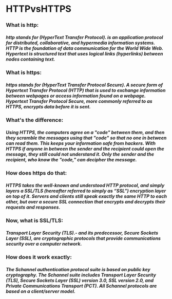 # HTTPvsHTTPS

### What is http:
##### http stands for (HyperText Transfer Protocol). is an application protocol for distributed, collaborative, and hypermedia information systems. HTTP is the foundation of data communication for the World Wide Web. Hypertext is structured text that uses logical links (hyperlinks) between nodes containing text.


### What is https:
##### https stands for (HyperText Transfer Protocol Secure). A secure form of Hypertext Transfer Protocol (HTTP) that is used to exchange information between webpages or access information found on a webpage. Hypertext Transfer Protocol Secure, more commonly referred to as HTTPS, encrypts data before it is sent.

### What's the difference:
##### Using HTTPS, the computers agree on a "code" between them, and then they scramble the messages using that "code" so that no one in between can read them. This keeps your information safe from hackers. With HTTPS if anyone in between the sender and the recipient could open the message, they still could not understand it. Only the sender and the recipient, who know the "code," can decipher the message.

### How does https do that:
##### HTTPS takes the well-known and understood HTTP protocol, and simply layers a SSL/TLS (hereafter referred to simply as “SSL”) encryption layer on top of it. Servers and clients still speak exactly the same HTTP to each other, but over a secure SSL connection that encrypts and decrypts their requests and responses.

### Now, what is SSL/TLS:
##### Transport Layer Security (TLS).- and its predecessor, Secure Sockets Layer (SSL), are cryptographic protocols that provide communications security over a computer network.

### How does it work exactly:
##### The Schannel authentication protocol suite is based on public key cryptography. The Schannel suite includes Transport Layer Security (TLS), Secure Sockets Layer (SSL) version 3.0, SSL version 2.0, and Private Communications Transport (PCT). All Schannel protocols are based on a client/server model.
